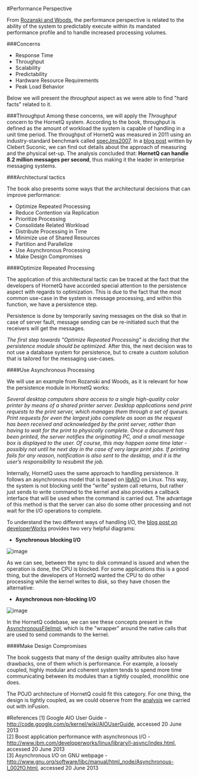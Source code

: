 #Performance Perspective

From [Rozanski and Woods](http://www.viewpoints-and-perspectives.info/), the performance perspective is related to the ability of the system to predictably execute within its mandated performance profile and to handle increased processing volumes. 

###Concerns

* Response Time
* Throughput
* Scalability
* Predictability
* Hardware Resource Requirements
* Peak Load Behavior

Below we will present the _throughput_ aspect as we were able to find "hard facts" related to it. 


###Throughput
Among these concerns, we will apply the _Throughput_ concern to the HornetQ system.  According to the book, throughput is defined as the amount of workload the system is capable of handling in a unit time period. The throughput of HornetQ was measured in 2011 using an industry-standard benchmark called [specJms2007](http://www.spec.org/jms2007/). In a [blog post](http://planet.jboss.org/post/8_2_million_messages_second_with_specjms) written by Clebert Suconic, we can find out details about the approach of measuring and the physical set-up.  The analysis concluded that: **HornetQ can handle 8.2 million messages per second**, thus making it the leader in enterprise messaging systems.

###Architectural tactics

The book also presents some ways that the architectural decisions that can improve performance: 

* Optimize Repeated Processing
* Reduce Contention via Replication
* Prioritize Processing
* Consolidate Related Workload
* Distribute Processing in Time
* Minimize use of Shared Resources
* Partition and Parallelize
* Use Asynchronous Processing
* Make Design Compromises

####Optimize Repeated Processing

The application of this architectural tactic can be traced at the fact that the developers of HornetQ have accorded special attention to the persistence aspect with regards to optimization.  This is due to the fact that the most common use-case in the system is message processing, and within this function, we have a persistence step.

Persistence is done by temporarily saving messages on the disk so that in case of server fault, message sending can be re-initiated such that the receivers will get the messages. 

_The first step towards "Optimize Repeated Processing" is deciding that the persistence module should be optimized._ After this, the next decision was to not use a database system for persistence, but to create a custom solution that is tailored for the messaging use-cases.

####Use Asynchronous Processing

We will use an example from Rozanski and Woods, as it is relevant for how the persistence module in HornetQ works: 

_Several desktop computers share access to a single high-quality color printer by means of a shared printer server.  Desktop applications send print requests to the print server, which manages them through a set of queues.  Print requests for even the largest jobs complete as soon as the request has been received and acknowledged by the print server, rather than having to wait for the print to physically complete. 
  Once a document has been printed, the server notifies the originating PC, and a small message box is displayed to the user. Of course, this may happen some time later - possibly not until he next day in the case of very large print jobs.  If printing fails for any reason, notification is also sent to the desktop, and it is the user’s responsibility to resubmit the job._

Internally, HornetQ uses the same approach to handling persistence.  It follows an asynchronous model that is based on [libAIO](http://lse.sourceforge.net/io/aio.html) on Linux.  This way, the system is not blocking until the “write” system call returns, but rather just sends to write command to the kernel and also provides a callback interface that will be used when the command is carried out.  The advantage of this method is that the server can also do some other processing and not wait for the I/O operations to complete. 

To understand the two different ways of handling I/O, the [blog post on developerWorks](http://www.ibm.com/developerworks/linux/library/l-async/index.html) provides two very helpful diagrams: 

* **Synchronous blocking I/O**

![image](https://f.cloud.github.com/assets/2643634/681444/aefa1c70-d9b1-11e2-84dd-1aec9f3331e2.png)

As we can see, between the sync to disk command is issued and when the operation is done, the CPU is blocked.  For some applications this is a good thing, but the developers of HornetQ wanted the CPU to do other processing while the kernel writes to disk, so they have chosen the alternative: 

* **Asynchronous non-blocking I/O**

![image](https://f.cloud.github.com/assets/2643634/681458/0a7ab8f2-d9b2-11e2-865d-99dec23664db.png)

In the HornetQ codebase, we can see these concepts present in the [AsynchronousFileImpl](https://github.com/hornetq/hornetq/blob/master/hornetq-journal/src/main/java/org/hornetq/core/asyncio/impl/AsynchronousFileImpl.java), which is the "wrapper" around the native calls that are used to send commands to the kernel.

####Make Design Compromises

The book suggests that many of the design quality attributes also have drawbacks, one of them which is performance.  For example, a loosely coupled, highly modular and coherent system tends to spend more time communicating between its modules than a tightly coupled, monolithic one does.

The POJO architecture of HornetQ could fit this category.  For one thing, the design is tightly coupled, as we could observe from the [analysis](https://github.com/delftswa/ReportingRepo/blob/HornetQ-final/HornetQ/inFusionAnalysis.md) we carried out with inFusion.  

#References
[1] Google AIO User Guide - http://code.google.com/p/kernel/wiki/AIOUserGuide, accessed 20 June 2013   
[2] Boost application performance with asynchronous I/O - http://www.ibm.com/developerworks/linux/library/l-async/index.html, accessed 20 June 2013   
[3] Asynchronous I/O on GNU webpage - http://www.gnu.org/software/libc/manual/html_node/Asynchronous-I_002fO.html, accessed 20 June 2013
